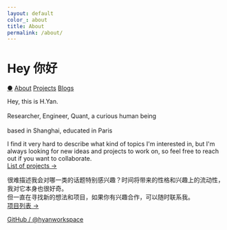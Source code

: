 ```yaml
---
layout: default
color_: about
title: About
permalink: /about/
---
```


<r-grid class="main" columns=6 columns-s=4 columns-xs=2>

<r-cell order="-10" span=4 span-s=2>
<h1>Hey 你好</h1>
</r-cell>

<r-cell order="-9" class="menu" span=2 span-s=2>
  <div class='sidebar'>
    <a href="/">&#x25CF;</a>
    <a href="/about/">About</a>
    <a href="/project/">Projects</a>
    <a href="/blog/">Blogs</a>
  </div>
</r-cell>

<r-cell span=3 span-s=2 span-xs=row class="intro">

<p> 
Hey, this is H.Yan. <br>
<br>
Researcher, Engineer, Quant, a curious human being<br>
<br>
based in Shanghai, educated in Paris<br>
</p>

<p>I find it very hard to describe what kind of topics I'm interested in, but I'm always looking for new ideas and projects to work on, so feel free to reach out if you want to collaborate.<br />
<a href="/project/">List of projects →</a></p>
<p>很难描述我会对哪一类的话题特别感兴趣？时间将带来的性格和兴趣上的流动性，我对它本身也很好奇。<br> 
但一直在寻找新的想法和项目，如果你有兴趣合作，可以随时联系我。<br />
<a href="/project/">项目列表 →</a></p>

<p class="link-list">
  <a href="https://github.com/hyanworkspace">GitHub / @hyanworkspace</a>
</p>
</r-cell>


</r-grid>